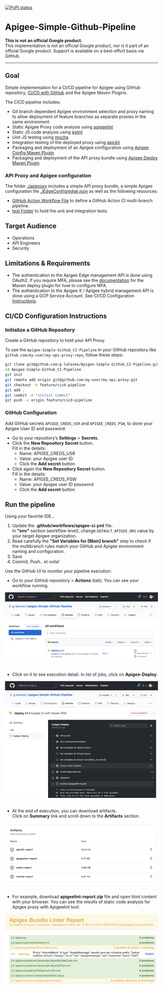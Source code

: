 [![PyPI status](https://img.shields.io/pypi/status/ansicolortags.svg)](https://pypi.python.org/pypi/ansicolortags/) 

# Apigee-Simple-Github-Pipeline

**This is not an official Google product.**<BR>This implementation is not an official Google product, nor is it part of an official Google product. Support is available on a best-effort basis via GitHub.

***
  

## Goal

Simple implementation for a CI/CD pipeline for Apigee using GitHub repository, 
[CI/CD with GitHub](https://docs.GitHub.com/ee/ci/introduction/) and the Apigee Maven Plugins.

The CICD pipeline includes:

- Git branch dependent Apigee environment selection and proxy naming to allow
  deployment of feature branches as separate proxies in the same environment
- Static Apigee Proxy code analysis using [apigeelint](https://github.com/apigee/apigeelint)
- Static JS code analysis using [eslint](https://eslint.org/)
- Unit JS testing using [mocha](https://mochajs.org/)
- Integration testing of the deployed proxy using
  [apickli](https://github.com/apickli/apickli)
- Packaging and deployment of an Apigee configuration using
  [Apigee Config Maven Plugin](https://github.com/apigee/apigee-config-maven-plugin)
- Packaging and deployment of the API proxy bundle using
  [Apigee Deploy Maven Plugin](https://github.com/apigee/apigee-deploy-maven-plugin)


### API Proxy and Apigee configuration

The folder [./apiproxy](./apiproxy) includes a simple API proxy bundle, a simple Apigee configuration file [./EdgeConfig/edge.json](./EdgeConfig/edge.json) as well as the following resources:

- [GitHub Action Workflow File](.github/workflows/apigee-ci.yml) to define a GitHub Action CI
  multi-branch pipeline.
- [test Folder](./test) to hold the unit and integration
  tests.

## Target Audience

- Operations
- API Engineers
- Security

## Limitations & Requirements

  - The authentication to the Apigee Edge management API is done using OAuth2. If you require MFA, please see the [documentation](https://github.com/apigee/apigee-deploy-maven-plugin#oauth-and-two-factor-authentication) for the Maven deploy plugin for how to configure MFA.
  - The authentication to the Apigee X / Apigee hybrid management API is done using a GCP Service Account. See CI/CD Configuration [Instructions](https://gitlab.com/clalevee/apigee-simple-gitlab_ci-pipeline-v2#CI/CD-Configuration-Instructions).


## CI/CD Configuration Instructions

### Initialize a GitHub Repository

Create a GitHub repository to hold your API Proxy. 

To use the `Apigee-Simple-Github_CI-Pipeline`
in your GitHub repository like `github.com/my-user/my-api-proxy-repo`, follow these
steps:

```bash
git clone git@github.com:g-lalevee/Apigee-Simple-Github_CI-Pipeline.git
cd Apigee-Simple-Github_CI-Pipeline
git init
git remote add origin git@github.com:my-user/my-api-proxy.git
git checkout -b feature/cicd-pipeline
git add .
git commit -m "initial commit"
git push -u origin feature/cicd-pipeline
```

 

### GitHub Configuration 

Add GitHub secrets `APIGEE_CREDS_USR` and `APIGEE_CREDS_PSW`, to store your Apigee User ID and password:
- Go to your repository’s **Settings** > **Secrets**.
- Click the **New Repository Secret** button.<BR>Fill in the details:
  - Name: APIGEE_CREDS_USR
  - Value: your Apigee user ID 
  - Click the **Add secret** button
- Click again the **New Repository Secret** button.<BR>Fill in the details:
  - Name: APIGEE_CREDS_PSW
  - Value: your Apigee user ID password
  - Click the **Add secret** button

## Run the pipeline

Using your favorite IDE...
1.  Update the **.github/workflows/apigee-ci.yml** file.<BR>
In **"env"** section (workflow level), change `DEFAULT_APIGEE_ORG` value by your target Apigee organization.
2.  Read carefully the **"Set Variables for [Main] branch"** step to check if the multibranch rules match your GitHub and Apigee environment naming and configuration.
3. Save
4. Commit, Push.. et voila!

Use the GitHub UI to monitor your pipeline execution:

- Go to your GitHub repository > **Actions** (tab). You can see your workflow running.

![GitHub CICD Pipeline](img/GitHubUI-1.png)<BR>&nbsp;<BR>

- Click on it to see execution detail. In list of jobs, click on **Apigee-Deploy**.

![GitHub CICD Pipeline Animated](img/GitHubUI-2.png)<BR>&nbsp;<BR>

- At the end of execution, you can download artifacts.<BR>Click on **Summary** link and scroll down to the **Artifacts** section.

![GitHub CICD Pipeline artifacts](img/GitHubUI-3.png)<BR>&nbsp;<BR>

- For example, download **apigeelint-report.zip** file and open html content with your browser. You can see the results of static code analysis for Apigee proxy with Apigeelint tool:

![GitHub CICD Pipeline apickli](./img/GitHubUI-4.png)<BR>&nbsp;<BR>

